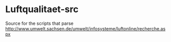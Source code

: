 # Luftqualitaet-src
Source for the scripts that parse http://www.umwelt.sachsen.de/umwelt/infosysteme/luftonline/recherche.aspx
